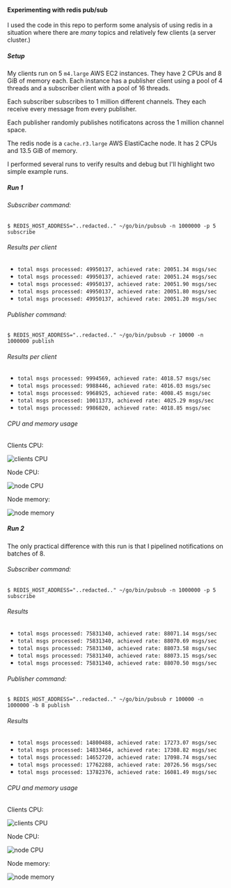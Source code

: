 #### Experimenting with redis pub/sub

I used the code in this repo to perform some analysis of using redis in a situation where there are _many_
topics and relatively few clients (a server cluster.)

##### Setup

My clients run on 5 `m4.large` AWS EC2 instances. They have 2 CPUs and 8 GiB of memory each.
Each instance has a publisher client using a pool of 4 threads and a subscriber client with
a pool of 16 threads.

Each subscriber subscribes to 1 million different channels. They each receive every message from every publisher.

Each publisher randomly publishes notificatons across the 1 million channel space.

The redis node is a `cache.r3.large` AWS ElastiCache node. It has 2 CPUs and 13.5 GiB of memory.

I performed several runs to verify results and debug but I'll highlight two simple example runs.

##### Run 1

###### Subscriber command:

`$ REDIS_HOST_ADDRESS="..redacted.." ~/go/bin/pubsub -n 1000000 -p 5 subscribe`

###### Results per client

- `total msgs processed: 49950137, achieved rate: 20051.34 msgs/sec`
- `total msgs processed: 49950137, achieved rate: 20051.24 msgs/sec`
- `total msgs processed: 49950137, achieved rate: 20051.90 msgs/sec`
- `total msgs processed: 49950137, achieved rate: 20051.80 msgs/sec`
- `total msgs processed: 49950137, achieved rate: 20051.20 msgs/sec`

###### Publisher command:

`$ REDIS_HOST_ADDRESS="..redacted.." ~/go/bin/pubsub -r 10000 -n 1000000 publish`

###### Results per client

- `total msgs processed: 9994569, achieved rate: 4018.57 msgs/sec`
- `total msgs processed: 9988446, achieved rate: 4016.03 msgs/sec`
- `total msgs processed: 9968925, achieved rate: 4008.45 msgs/sec`
- `total msgs processed: 10011373, achieved rate: 4025.29 msgs/sec`
- `total msgs processed: 9986820, achieved rate: 4018.85 msgs/sec`

###### CPU and memory usage

Clients CPU:

![clients CPU](https://keybase.pub/alness/screenshots/redis/run1/clients_cpu.png)

Node CPU:

![node CPU](https://keybase.pub/alness/screenshots/redis/run1/node_cpu.png)

Node memory:

![node memory](https://keybase.pub/alness/screenshots/redis/run1/node_memory.png)

##### Run 2

The only practical difference with this run is that I pipelined notifications on batches of 8.

###### Subscriber command:

`$ REDIS_HOST_ADDRESS="..redacted.." ~/go/bin/pubsub -n 1000000 -p 5 subscribe`

###### Results

- `total msgs processed: 75831340, achieved rate: 88071.14 msgs/sec`
- `total msgs processed: 75831340, achieved rate: 88070.69 msgs/sec`
- `total msgs processed: 75831340, achieved rate: 88073.58 msgs/sec`
- `total msgs processed: 75831340, achieved rate: 88073.15 msgs/sec`
- `total msgs processed: 75831340, achieved rate: 88070.50 msgs/sec`

###### Publisher command:

`$ REDIS_HOST_ADDRESS="..redacted.." ~/go/bin/pubsub r 100000 -n 1000000 -b 8 publish`

###### Results

- `total msgs processed: 14800488, achieved rate: 17273.07 msgs/sec`
- `total msgs processed: 14833464, achieved rate: 17308.82 msgs/sec`
- `total msgs processed: 14652720, achieved rate: 17098.74 msgs/sec`
- `total msgs processed: 17762288, achieved rate: 20726.56 msgs/sec`
- `total msgs processed: 13782376, achieved rate: 16081.49 msgs/sec`

###### CPU and memory usage

Clients CPU:

![clients CPU](https://keybase.pub/alness/screenshots/redis/run2/clients_cpu.png)

Node CPU:

![node CPU](https://keybase.pub/alness/screenshots/redis/run2/node_cpu.png)

Node memory:

![node memory](https://keybase.pub/alness/screenshots/redis/run2/node_memory.png)



